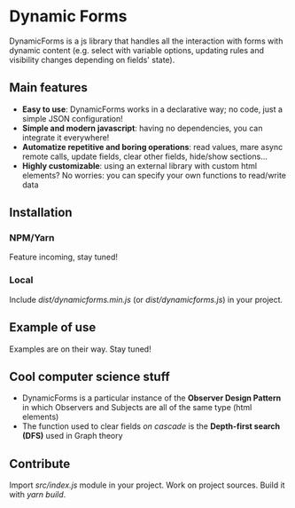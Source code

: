 # Dynamic Forms
DynamicForms is a js library that handles all the interaction with forms with dynamic content (e.g. select with variable options, updating rules and visibility changes depending on fields' state).

## Main features
- **Easy to use**: DynamicForms works in a declarative way; no code, just a simple JSON configuration!
- **Simple and modern javascript**: having no dependencies, you can integrate it everywhere!
- **Automatize repetitive and boring operations**: read values, mare async remote calls, update fields, clear other fields, hide/show sections...
- **Highly customizable**: using an external library with custom html elements? No worries: you can specify your own functions to read/write data

## Installation
### NPM/Yarn
Feature incoming, stay tuned!

### Local
Include *dist/dynamicforms.min.js* (or *dist/dynamicforms.js*) in your project.

## Example of use
Examples are on their way. Stay tuned!

## Cool computer science stuff
- DynamicForms is a particular instance of the **Observer Design Pattern** in which Observers and Subjects are all of the same type (html elements)
- The function used to clear fields *on cascade* is the **Depth-first search (DFS)** used in Graph theory

## Contribute
Import *src/index.js* module in your project. Work on project sources. Build it with *yarn build*.